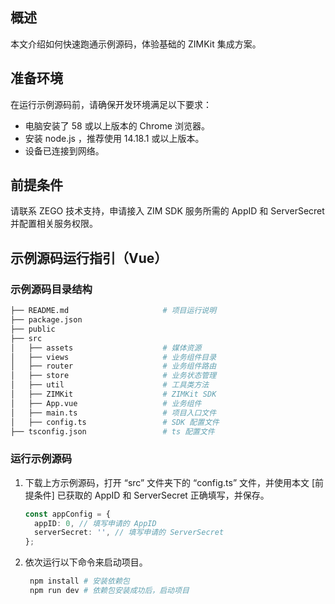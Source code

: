 ## 概述

本文介绍如何快速跑通示例源码，体验基础的 ZIMKit 集成方案。

## 准备环境

在运行示例源码前，请确保开发环境满足以下要求：

- 电脑安装了 58 或以上版本的 Chrome 浏览器。
- 安装 node.js ，推荐使用 14.18.1 或以上版本。
- 设备已连接到网络。

## 前提条件

请联系 ZEGO 技术支持，申请接入 ZIM SDK 服务所需的 AppID 和 ServerSecret 并配置相关服务权限。

## 示例源码运行指引（Vue）

### 示例源码目录结构

```bash
├── README.md                     # 项目运行说明
├── package.json
├── public
├── src
│   ├── assets                    # 媒体资源
│   ├── views                     # 业务组件目录
│   ├── router                    # 业务组件路由
│   ├── store                     # 业务状态管理
│   ├── util                      # 工具类方法
│   ├── ZIMKit                    # ZIMKit SDK
│   ├── App.vue                   # 业务组件
│   ├── main.ts                   # 项目入口文件
│   ├── config.ts                 # SDK 配置文件
├── tsconfig.json                 # ts 配置文件
```

### 运行示例源码

1. 下载上方示例源码，打开 “src” 文件夹下的 “config.ts” 文件，并使用本文 [前提条件] 已获取的 AppID 和 ServerSecret 正确填写，并保存。

   ```typescript
   const appConfig = {
     appID: 0, // 填写申请的 AppID
     serverSecret: '', // 填写申请的 ServerSecret
   };
   ```

2. 依次运行以下命令来启动项目。

   ```bash
    npm install # 安装依赖包
    npm run dev # 依赖包安装成功后，启动项目
   ```
